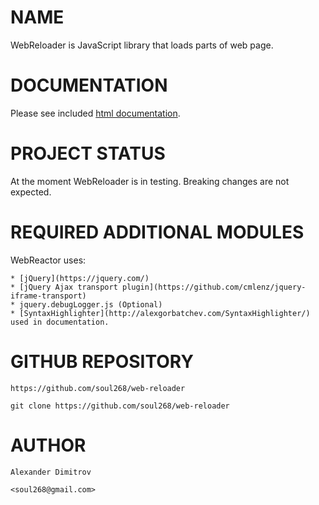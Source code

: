 # NAME

WebReloader is JavaScript library that loads parts of web page.

# DOCUMENTATION

Please see included [html documentation](doc/index.html).

# PROJECT STATUS

At the moment WebReloader is in testing.
Breaking changes are not expected.

# REQUIRED ADDITIONAL MODULES

WebReactor uses:

    * [jQuery](https://jquery.com/)
    * [jQuery Ajax transport plugin](https://github.com/cmlenz/jquery-iframe-transport)
    * jquery.debugLogger.js (Optional)
    * [SyntaxHighlighter](http://alexgorbatchev.com/SyntaxHighlighter/) used in documentation.

# GITHUB REPOSITORY

    https://github.com/soul268/web-reloader

    git clone https://github.com/soul268/web-reloader

# AUTHOR

    Alexander Dimitrov

    <soul268@gmail.com>

